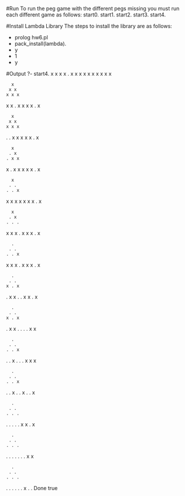 #Run
To run the peg game with the different pegs missing you must run each different game as follows:
start0.
start1.
start2.
start3.
start4.

#Install Lambda Library 
The steps to install the library are as follows:
- prolog hw6.pl
- pack_install(lambda).
- y
- 1
- y

#Output
?- start4.
      x
     x x
    x . x
   x x x x
  x x x x x

      x
     x x
    x x x
   x x . x
  x x x . x

      x
     x x
    x x x
   . . x x
  x x x . x

      x
     . x
    . x x
   x . x x
  x x x . x

      x
     . .
    . . x
   x x x x
  x x x . x

      x
     . x
    . . .
   x x x .
  x x x . x

      .
     . .
    . . x
   x x x .
  x x x . x

      .
     . .
    x . x
   . x x .
  . x x . x

      .
     . .
    x . x
   . x x .
  . . . x x

      .
     . .
    . . x
   . . x .
  . . x x x

      .
     . .
    . . x
   . . x .
  . x . . x

      .
     . .
    . . .
   . . . .
  . x x . x

      .
     . .
    . . .
   . . . .
  . . . x x

      .
     . .
    . . .
   . . . .
  . . x . .
Done
true